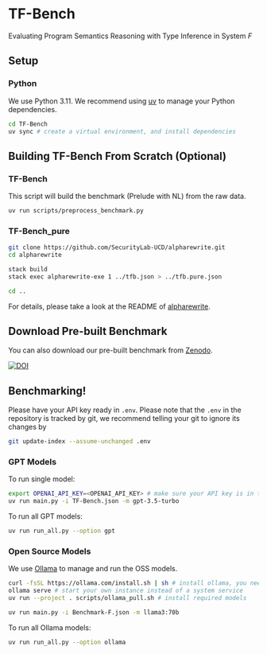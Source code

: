 # TF-Bench

Evaluating Program Semantics Reasoning with Type Inference in System _F_

## Setup

### Python

We use Python 3.11.
We recommend using [uv](https://docs.astral.sh/uv/getting-started/installation/) to manage your Python dependencies.

```sh
cd TF-Bench
uv sync # create a virtual environment, and install dependencies
```

## Building TF-Bench From Scratch (Optional)

### TF-Bench

This script will build the benchmark (Prelude with NL) from the raw data.

```sh
uv run scripts/preprocess_benchmark.py
```

### TF-Bench_pure

```sh
git clone https://github.com/SecurityLab-UCD/alpharewrite.git
cd alpharewrite

stack build
stack exec alpharewrite-exe 1 ../tfb.json > ../tfb.pure.json

cd ..
```

For details, please take a look at the README of [alpharewrite](https://github.com/SecurityLab-UCD/alpharewrite).

## Download Pre-built Benchmark

You can also download our pre-built benchmark from [Zenodo](https://doi.org/10.5281/zenodo.14751813).

<a href="https://doi.org/10.5281/zenodo.14751813"><img src="https://zenodo.org/badge/DOI/10.5281/zenodo.14751813.svg" alt="DOI"></a>

## Benchmarking!

Please have your API key ready in `.env`.
Please note that the `.env` in the repository is tracked by git,
we recommend telling your git to ignore its changes by

```sh
git update-index --assume-unchanged .env
```

### GPT Models

To run single model:

```sh
export OPENAI_API_KEY=<OPENAI_API_KEY> # make sure your API key is in the environment
uv run main.py -i TF-Bench.json -m gpt-3.5-turbo
```

To run all GPT models:

```sh
uv run run_all.py --option gpt
```

### Open Source Models

We use [Ollama](https://ollama.com/) to manage and run the OSS models.

```sh
curl -fsSL https://ollama.com/install.sh | sh # install ollama, you need sudo for this
ollama serve # start your own instance instead of a system service
uv run --project . scripts/ollama_pull.sh # install required models
```

```sh
uv run main.py -i Benchmark-F.json -m llama3:70b
```

To run all Ollama models:

```sh
uv run run_all.py --option ollama
```
